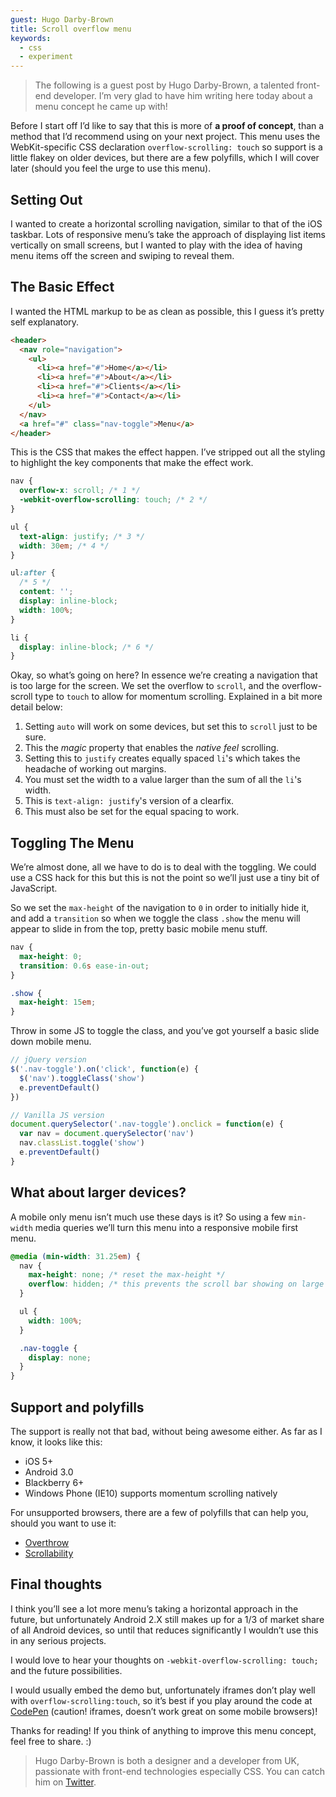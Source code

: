 ```yaml
---
guest: Hugo Darby-Brown
title: Scroll overflow menu
keywords:
  - css
  - experiment
---
```


> The following is a guest post by Hugo Darby-Brown, a talented front-end developer. I’m very glad to have him writing here today about a menu concept he came up with!

Before I start off I’d like to say that this is more of **a proof of concept**, than a method that I’d recommend using on your next project. This menu uses the WebKit-specific CSS declaration `overflow-scrolling: touch` so support is a little flakey on older devices, but there are a few polyfills, which I will cover later (should you feel the urge to use this menu).

## Setting Out

I wanted to create a horizontal scrolling navigation, similar to that of the iOS taskbar. Lots of responsive menu’s take the approach of displaying list items vertically on small screens, but I wanted to play with the idea of having menu items off the screen and swiping to reveal them.

## The Basic Effect

I wanted the HTML markup to be as clean as possible, this I guess it’s pretty self explanatory.

```html
<header>
  <nav role="navigation">
    <ul>
      <li><a href="#">Home</a></li>
      <li><a href="#">About</a></li>
      <li><a href="#">Clients</a></li>
      <li><a href="#">Contact</a></li>
    </ul>
  </nav>
  <a href="#" class="nav-toggle">Menu</a>
</header>
```

This is the CSS that makes the effect happen. I’ve stripped out all the styling to highlight the key components that make the effect work.

```css
nav {
  overflow-x: scroll; /* 1 */
  -webkit-overflow-scrolling: touch; /* 2 */
}

ul {
  text-align: justify; /* 3 */
  width: 30em; /* 4 */
}

ul:after {
  /* 5 */
  content: '';
  display: inline-block;
  width: 100%;
}

li {
  display: inline-block; /* 6 */
}
```

Okay, so what’s going on here? In essence we’re creating a navigation that is too large for the screen. We set the overflow to `scroll`, and the overflow-scroll type to `touch` to allow for momentum scrolling. Explained in a bit more detail below:

1. Setting `auto` will work on some devices, but set this to `scroll` just to be sure.
1. This the _magic_ property that enables the _native feel_ scrolling.
1. Setting this to `justify` creates equally spaced `li`'s which takes the headache of working out margins.
1. You must set the width to a value larger than the sum of all the `li`'s width.
1. This is `text-align: justify`'s version of a clearfix.
1. This must also be set for the equal spacing to work.

## Toggling The Menu

We’re almost done, all we have to do is to deal with the toggling. We could use a CSS hack for this but this is not the point so we’ll just use a tiny bit of JavaScript.

So we set the `max-height` of the navigation to `0` in order to initially hide it, and add a `transition` so when we toggle the class `.show` the menu will appear to slide in from the top, pretty basic mobile menu stuff.

```css
nav {
  max-height: 0;
  transition: 0.6s ease-in-out;
}

.show {
  max-height: 15em;
}
```

Throw in some JS to toggle the class, and you’ve got yourself a basic slide down mobile menu.

```javascript
// jQuery version
$('.nav-toggle').on('click', function(e) {
  $('nav').toggleClass('show')
  e.preventDefault()
})

// Vanilla JS version
document.querySelector('.nav-toggle').onclick = function(e) {
  var nav = document.querySelector('nav')
  nav.classList.toggle('show')
  e.preventDefault()
}
```

## What about larger devices?

A mobile only menu isn’t much use these days is it? So using a few `min-width` media queries we’ll turn this menu into a responsive mobile first menu.

```css
@media (min-width: 31.25em) {
  nav {
    max-height: none; /* reset the max-height */
    overflow: hidden; /* this prevents the scroll bar showing on large devices */
  }

  ul {
    width: 100%;
  }

  .nav-toggle {
    display: none;
  }
}
```

## Support and polyfills

The support is really not that bad, without being awesome either. As far as I know, it looks like this:

- iOS 5+
- Android 3.0
- Blackberry 6+
- Windows Phone (IE10) supports momentum scrolling natively

For unsupported browsers, there are a few of polyfills that can help you, should you want to use it:

- [Overthrow](https://filamentgroup.github.io/Overthrow/)
- [Scrollability](https://github.com/joehewitt/scrollability/)

## Final thoughts

I think you’ll see a lot more menu’s taking a horizontal approach in the future, but unfortunately Android 2.X still makes up for a 1/3 of market share of all Android devices, so until that reduces significantly I wouldn’t use this in any serious projects.

I would love to hear your thoughts on `-webkit-overflow-scrolling: touch;` and the future possibilities.

I would usually embed the demo but, unfortunately iframes don’t play well with `overflow-scrolling:touch`, so it’s best if you play around the code at [CodePen](https://codepen.io/hugo/full/pwsLj) (caution! iframes, doesn’t work great on some mobile browsers)!

Thanks for reading! If you think of anything to improve this menu concept, feel free to share. :)

> Hugo Darby-Brown is both a designer and a developer from UK, passionate with front-end technologies especially CSS. You can catch him on [Twitter](https://twitter.com/darbybrown).

